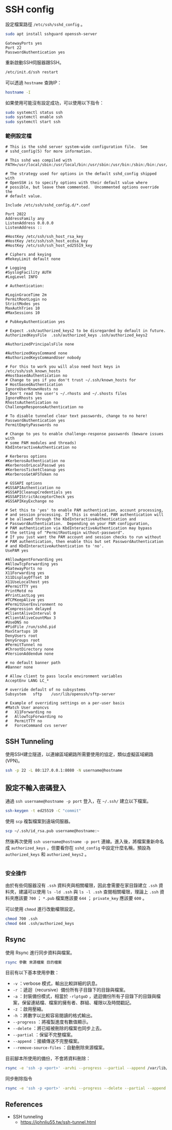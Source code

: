 # SSH config

設定檔案路徑 `/etc/ssh/sshd_config` 。

```bash
sudo apt install sshguard openssh-server
```

```config
GatewayPorts yes
Port 22
PasswordAuthentication yes
```

重新啟動SSH伺服器跟SSH。

```bash
/etc/init.d/ssh restart
```

可以透過 `hostname` 查詢IP：

```bash
hostname -I
```

如果使用可能沒有設定成功，可以使用以下指令：

```bash
sudo systemctl status ssh
sudo systemctl enable ssh
sudo systemctl start ssh
```

### 範例設定檔

```config
# This is the sshd server system-wide configuration file.  See
# sshd_config(5) for more information.

# This sshd was compiled with PATH=/usr/local/sbin:/usr/local/bin:/usr/sbin:/usr/bin:/sbin:/bin:/usr/games

# The strategy used for options in the default sshd_config shipped with
# OpenSSH is to specify options with their default value where
# possible, but leave them commented.  Uncommented options override the
# default value.

Include /etc/ssh/sshd_config.d/*.conf

Port 2022
AddressFamily any
ListenAddress 0.0.0.0
ListenAddress ::

#HostKey /etc/ssh/ssh_host_rsa_key
#HostKey /etc/ssh/ssh_host_ecdsa_key
#HostKey /etc/ssh/ssh_host_ed25519_key

# Ciphers and keying
#RekeyLimit default none

# Logging
#SyslogFacility AUTH
#LogLevel INFO

# Authentication:

#LoginGraceTime 2m
PermitRootLogin no
StrictModes yes
MaxAuthTries 10
#MaxSessions 10

# PubkeyAuthentication yes

# Expect .ssh/authorized_keys2 to be disregarded by default in future.
AuthorizedKeysFile	.ssh/authorized_keys .ssh/authorized_keys2

#AuthorizedPrincipalsFile none

#AuthorizedKeysCommand none
#AuthorizedKeysCommandUser nobody

# For this to work you will also need host keys in /etc/ssh/ssh_known_hosts
#HostbasedAuthentication no
# Change to yes if you don't trust ~/.ssh/known_hosts for
# HostbasedAuthentication
IgnoreUserKnownHosts no
# Don't read the user's ~/.rhosts and ~/.shosts files
IgnoreRhosts yes
RhostsAuthentication no
ChallengeResponseAuthentication no

# To disable tunneled clear text passwords, change to no here!
PasswordAuthentication yes
PermitEmptyPasswords no

# Change to yes to enable challenge-response passwords (beware issues with
# some PAM modules and threads)
KbdInteractiveAuthentication no

# Kerberos options
#KerberosAuthentication no
#KerberosOrLocalPasswd yes
#KerberosTicketCleanup yes
#KerberosGetAFSToken no

# GSSAPI options
#GSSAPIAuthentication no
#GSSAPICleanupCredentials yes
#GSSAPIStrictAcceptorCheck yes
#GSSAPIKeyExchange no

# Set this to 'yes' to enable PAM authentication, account processing,
# and session processing. If this is enabled, PAM authentication will
# be allowed through the KbdInteractiveAuthentication and
# PasswordAuthentication.  Depending on your PAM configuration,
# PAM authentication via KbdInteractiveAuthentication may bypass
# the setting of "PermitRootLogin without-password".
# If you just want the PAM account and session checks to run without
# PAM authentication, then enable this but set PasswordAuthentication
# and KbdInteractiveAuthentication to 'no'.
UsePAM yes

#AllowAgentForwarding yes
#AllowTcpForwarding yes
#GatewayPorts no
X11Forwarding yes
X11DisplayOffset 10
X11UseLocalhost yes
#PermitTTY yes
PrintMotd no
#PrintLastLog yes
#TCPKeepAlive yes
#PermitUserEnvironment no
#Compression delayed
#ClientAliveInterval 0
#ClientAliveCountMax 3
#UseDNS no
#PidFile /run/sshd.pid
MaxStartups 10
DenyUsers root
DenyGroups root
#PermitTunnel no
#ChrootDirectory none
#VersionAddendum none

# no default banner path
#Banner none

# Allow client to pass locale environment variables
AcceptEnv LANG LC_*

# override default of no subsystems
Subsystem	sftp	/usr/lib/openssh/sftp-server

# Example of overriding settings on a per-user basis
#Match User anoncvs
#	X11Forwarding no
#	AllowTcpForwarding no
#	PermitTTY no
#	ForceCommand cvs server
```

## SSH Tunneling

使用SSH建立隧道，以連線區域網路所需要使用的協定，類似虛擬區域網路(VPN)。

```bash
ssh -p 22 -L 80:127.0.0.1:8080 -N username@hostname
```

## 設定不輸入密碼登入

通過 `ssh username@hostname -p port` 登入，在 `~/.ssh/` 建立以下檔案。

```bash
ssh-keygen -t ed25519 -C "commit"
```

使用 `scp` 複製檔案到遠端伺服器。

```bash
scp ~/.ssh/id_rsa.pub username@hostname:~
```

然後再次使用 `ssh username@hostname -p port` 連線。進入後，將檔案重新命名成 `authorized_keys` ，但要看你在 `sshd_config` 中設定什麼名稱，預設為 `authorized_keys` 和 `authorized_keys2` 。

```bash

```

### 安全操作

由於有些伺服器沒有 `.ssh` 資料夾與相關權限，因此會需要在家目錄建立 `.ssh` 資料夾，建議可以使用 `ls -ld .ssh` 與 `ls -l .ssh` 查閱相關權限，理論上 `.ssh` 資料夾應該要 `700` ； `*.pub` 檔案應該要 `644` ； `private_key` 應該要 `600` 。

可以使用 `chmod` 進行改動權限設定。

```bash
chmod 700 .ssh
chmod 644 .ssh/authorized_keys
```

## Rsync

使用 Rsync 進行同步資料與檔案。

```bash
rsync 參數 來源檔案 目的檔案
```

目前有以下基本使用參數：

- `-v` ：verbose 模式，輸出比較詳細的訊息。
- `-r` ：遞迴（recursive）備份所有子目錄下的目錄與檔案。
- `-a` ：封裝備份模式，相當於 `-rlptgoD` ，遞迴備份所有子目錄下的目錄與檔案，保留連結檔、檔案的擁有者、群組、權限以及時間戳記。
- `-z` ：啟用壓縮。
- `-h` ：將數字以比較容易閱讀的格式輸出。
- `--progress` ：將複製進度有數值顯示。
- `--delete` ：將已經被刪除的檔案也同步上去。
- `--partial` ：保留不完整檔案。
- `--append` ：接續傳送不完整檔案。
- `--remove-source-files` ：自動刪除來源檔案。

目前腳本所使用的備份，不會將資料刪除：

```bash
rsync -e 'ssh -p <port>' -arvhi --progress --partial --append /var/lib/gitlab/  <user>@<host>:/var/lib/gitlab/
```

同步刪除指令

```bash
rsync -e 'ssh -p <port>' -arvhi --progress --delete --partial --append /var/lib/gitlab/  <user>@<host>:/var/lib/gitlab/
```

## References

- SSH tunneling
  - https://johnliu55.tw/ssh-tunnel.html
